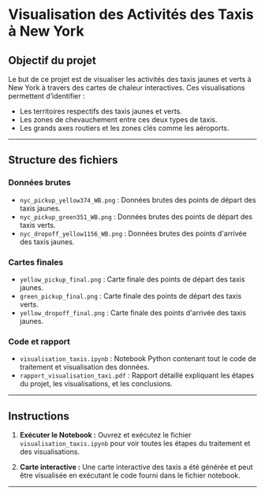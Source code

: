 # **Visualisation des Activités des Taxis à New York**

## **Objectif du projet**
Le but de ce projet est de visualiser les activités des taxis jaunes et verts à New York à travers des cartes de chaleur interactives. Ces visualisations permettent d’identifier :
- Les territoires respectifs des taxis jaunes et verts.
- Les zones de chevauchement entre ces deux types de taxis.
- Les grands axes routiers et les zones clés comme les aéroports.

---

## **Structure des fichiers**

### **Données brutes**
- `nyc_pickup_yellow374_WB.png` : Données brutes des points de départ des taxis jaunes.
- `nyc_pickup_green351_WB.png` : Données brutes des points de départ des taxis verts.
- `nyc_dropoff_yellow1156_WB.png` : Données brutes des points d'arrivée des taxis jaunes.

### **Cartes finales**
- `yellow_pickup_final.png` : Carte finale des points de départ des taxis jaunes.
- `green_pickup_final.png` : Carte finale des points de départ des taxis verts.
- `yellow_dropoff_final.png` : Carte finale des points d'arrivée des taxis jaunes.

### **Code et rapport**
- `visualisation_taxis.ipynb` : Notebook Python contenant tout le code de traitement et visualisation des données.
- `rapport_visualisation_taxi.pdf` : Rapport détaillé expliquant les étapes du projet, les visualisations, et les conclusions.

---

## **Instructions**

1. **Exécuter le Notebook :**
   Ouvrez et exécutez le fichier `visualisation_taxis.ipynb` pour voir toutes les étapes du traitement et des visualisations.

2. **Carte interactive :**
   Une carte interactive des taxis a été générée et peut être visualisée en exécutant le code fourni dans le fichier notebook.

---

